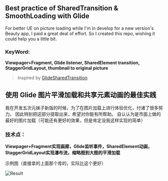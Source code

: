 ## Best practice of SharedTransition & SmoothLoading with Glide

For better UE on picture loading while I'm in develop for a new version's Beauty app, I paid a great deal of effort.
So I created this repo, wishing it could help you a little bit.

### KeyWord:
**Viewpager+Fragment, Glide listener, SharedElement transition, StaggerGridLayout, thumbnail to original picture**

> Inspired by [GlideSharedTransition](https://github.com/DroidsOnRoids/GlideSharedTransition)


## 使用 Glide 图片平滑加载和共享元素动画的最佳实践

我在开发五次元妹子新版的时候，为了在图片加载上进行体验优化，付诸了很多努力。
因此特别把这部分提取出来，希望对你能有所帮助。
自认认为是市面上做的最好的图片加载（可能还有更好的效果，但是肯定没我这样实现的简单）

### 技术点：
**Viewpager+Fragment实现画廊，Glide监听事件，SharedElement动画，StaggerGridLayout实现瀑布流，缩略图到大图的平滑加载**

示例图（直接拿的上面那个库的，实际比这个更好）

![Result](https://media.giphy.com/media/pb1pyVi9DnfVi0KZsE/giphy.gif)
